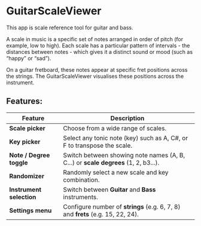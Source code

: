 # GuitarScaleViewer

This app is scale reference tool for guitar and bass.

A scale in music is a specific set of notes arranged in order of pitch (for example, low to high).
Each scale has a particular pattern of intervals - the distances between notes - which gives it a distinct sound or mood (such as “happy” or “sad”).

On a guitar fretboard, these notes appear at specific fret positions across the strings.
The GuitarScaleViewer visualises these positions across the instrument.

## Features:

| Feature                  | Description                                                                        |
|--------------------------|------------------------------------------------------------------------------------|
| **Scale picker**         | Choose from a wide range of scales.                                                |
| **Key picker**           | Select any tonic note (key) such as A, C#, or F to transpose the scale.            |
| **Note / Degree toggle** | Switch between showing note names (A, B, C...) or **scale degrees** (1, 2, b3...). |
| **Randomizer**           | Randomly select a new scale and key combination.                                   |
| **Instrument selection** | Switch between **Guitar** and **Bass** instruments.                                |
| **Settings menu**        | Configure number of **strings** (e.g. 6, 7, 8) and **frets** (e.g. 15, 22, 24).    |
